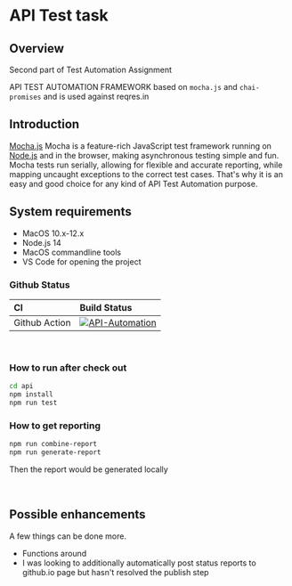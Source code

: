 # API Test task
## Overview 

Second part of Test Automation Assignment

API TEST AUTOMATION FRAMEWORK based on `mocha.js` and `chai-promises` and is used against reqres.in

## Introduction

[Mocha.js](https://mochajs.org/) Mocha is a feature-rich JavaScript test framework running on [Node.js](https://nodejs.org/) and in the browser, making asynchronous testing simple and fun.
Mocha tests run serially, allowing for flexible and accurate reporting, while mapping uncaught exceptions to the correct test cases.
That's why it is an easy and good choice for any kind of API Test Automation purpose.

## System requirements

- MacOS 10.x-12.x
- Node.js 14
- MacOS commandline tools
- VS Code for opening the project

### Github Status

| CI            | Build Status  |
| :---------    | :---------    |
| Github Action | [![API-Automation](https://github.com/Desperado/test_task_qd/actions/workflows/api.yml/badge.svg)](https://github.com/Desperado/test_task_qd/actions/workflows/api.yml) |

<br>

### How to run after check out

```bash 
cd api
npm install
npm run test
```

### How to get reporting

```bash 
npm run combine-report
npm run generate-report
```

Then the report would be generated locally

<br>


## Possible enhancements

A few things can be done more.
- Functions around 
- I was looking to additionally automatically post status reports to github.io page but hasn't resolved the publish step
